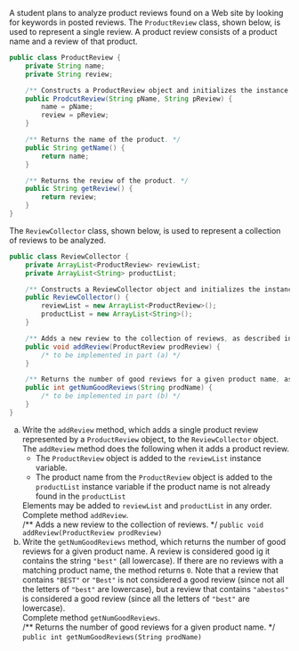 A student plans to analyze product reviews found on a Web site by looking for keywords in posted reviews. The `ProductReview` class, shown below, is used to represent a single review. A product review consists of a product name and a review of that product.

~~~java
public class ProductReview {
    private String name;
    private String review;

    /** Constructs a ProductReview object and initializes the instance variables. */
    public ProdcutReview(String pName, String pReview) {
        name = pName;
        review = pReview;
    }

    /** Returns the name of the product. */
    public String getName() {
        return name;
    }

    /** Returns the review of the product. */
    public String getReview() {
        return review;
    }
}
~~~

The `ReviewCollector` class, shown below, is used to represent a collection of reviews to be analyzed.

~~~java
public class ReviewCollector {
    private ArrayList<ProductReview> reviewList;
    private ArrayList<String> productList;

    /** Constructs a ReviewCollector object and initializes the instance variables. */
    public ReviewCollector() {
        reviewList = new ArrayList<ProductReview>();
        productList = new ArrayList<String>();
    }

    /** Adds a new review to the collection of reviews, as described in part (a). */
    public void addReview(ProductReview prodReview) {
        /* to be implemented in part (a) */
    }

    /** Returns the number of good reviews for a given product name, as described in part (b). */
    public int getNumGoodReviews(String prodName) {
        /* to be implemented in part (b) */
    }
}
~~~

<ol style="list-style-type:lower-alpha">
    <li>Write the <code>addReview</code> method, which adds a single product review represented by a <code>ProductReview</code> object, to the <code>ReviewCollector</code> object. The <code>addReview</code> method does the following when it adds a product review.
        <ul>
            <li>The <code>ProductReview</code> object is added to the <code>reviewList</code> instance variable.</li>
            <li>The product name from the <code>ProductReview</code> object is added to the <code>productList</code> instance variable if the product name is not already found in the <code>productList</code></li>
        </ul>
    Elements may be added to <code>reviewList</code> and <code>productList</code> in any order.<br>
    Complete method <code>addReview</code>.<br>
    /** Adds a new review to the collection of reviews. */
    <code>public void addReview(ProductReview prodReview)</code>
    </li>
    <li>Write the <code>getNumGoodReviews</code> method, which returns the number of good reviews for a given product name. A review is considered good ig it contains the string <code>"best"</code> (all lowercase). If there are no reviews with a matching product name, the method returns <code>0</code>. Note that a review that contains <code>"BEST"</code> or <code>"Best"</code> is not considered a good review (since not all the letters of <code>"best"</code> are lowercase), but a review that contains <code>"abestos"</code> is considered a good review (since all the letters of <code>"best"</code> are lowercase).<br>
    Complete method <code>getNumGoodReviews</code>.<br>
    /** Returns the number of good reviews for a given product name. */
    <code>public int getNumGoodReviews(String prodName)</code>
    </li>
</ol>